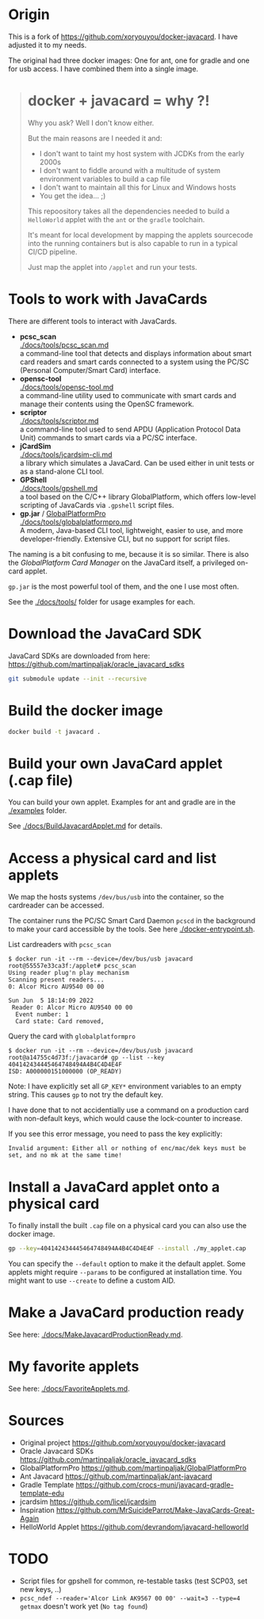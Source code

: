 # Origin

This is a fork of <https://github.com/xoryouyou/docker-javacard>.
I have adjusted it to my needs.

The original had three docker images:
One for ant, one for gradle and one for usb access.
I have combined them into a single image.

> # docker + javacard = why ?!
> 
> Why you ask? Well I don't know either.
> 
> But the main reasons are I needed it and:
> * I don't want to taint my host system with JCDKs from the early 2000s
> * I don't want to fiddle around with a multitude of system environment variables to build a cap file
> * I don't want to maintain all this for Linux and Windows hosts
> * You get the idea... ;)
> 
> This repoository takes all the dependencies needed to build a `HelloWorld` applet
> with the `ant` or the `gradle` toolchain.
> 
> It's meant for local development by mapping the applets sourcecode into the
> running containers but is also capable to run in a typical CI/CD pipeline.
> 
> Just map the applet into `/applet` and run your tests.

# Tools to work with JavaCards

There are different tools to interact with JavaCards.

- **pcsc_scan**  
  [./docs/tools/pcsc_scan.md](./docs/tools/pcsc_scan.md)  
  a command-line tool that detects and displays information about smart card readers
  and smart cards connected to a system using the PC/SC (Personal Computer/Smart Card) interface.
- **opensc-tool**  
  [./docs/tools/opensc-tool.md](./docs/tools/opensc-tool.md)  
  a command-line utility used to communicate with smart cards and manage
  their contents using the OpenSC framework.
- **scriptor**  
  [./docs/tools/scriptor.md](./docs/tools/scriptor.md)  
  a command-line tool used to send APDU (Application Protocol Data Unit) commands
  to smart cards via a PC/SC interface.
- **jCardSim**  
  [./docs/tools/jcardsim-cli.md](./docs/tools/jcardsim-cli.md)  
  a library which simulates a JavaCard.
  Can be used either in unit tests or as a stand-alone CLI tool.
- **GPShell**  
  [./docs/tools/gpshell.md](./docs/tools/gpshell.md)  
  a tool based on the C/C++ library GlobalPlatform,
  which offers low-level scripting of JavaCards via `.gpshell` script files.
- **gp.jar** / [GlobalPlatformPro](https://github.com/martinpaljak/GlobalPlatformPro)  
  [./docs/tools/globalplatformpro.md](./docs/tools/globalplatformpro.md)  
  A modern, Java-based CLI tool, lightweight, easier to use, and more developer-friendly.
  Extensive CLI, but no support for script files.

The naming is a bit confusing to me, because it is so similar.
There is also the *GlobalPlatform Card Manager* on the JavaCard itself,
a privileged on-card applet.

`gp.jar` is the most powerful tool of them, and the one I use most often.

See the [./docs/tools/](./docs/tools/) folder for usage examples for each.

# Download the JavaCard SDK

JavaCard SDKs are downloaded from here:
<https://github.com/martinpaljak/oracle_javacard_sdks>

```bash
git submodule update --init --recursive
```

# Build the docker image

```bash
docker build -t javacard .
```

# Build your own JavaCard applet (.cap file)

You can build your own applet.
Examples for ant and gradle are in the [./examples](./examples) folder.

See [./docs/BuildJavacardApplet.md](./docs/BuildJavacardApplet.md) for details.

# Access a physical card and list applets

We map the hosts systems `/dev/bus/usb` into the container,
so the cardreader can be accessed.

The container runs the PC/SC Smart Card Daemon `pcscd` in the background
to make your card accessible by the tools.
See here [./docker-entrypoint.sh](./docker-entrypoint.sh).

List cardreaders with `pcsc_scan`

```shell-session
$ docker run -it --rm --device=/dev/bus/usb javacard
root@55557e33ca3f:/applet# pcsc_scan 
Using reader plug'n play mechanism
Scanning present readers...
0: Alcor Micro AU9540 00 00
 
Sun Jun  5 18:14:09 2022
 Reader 0: Alcor Micro AU9540 00 00
  Event number: 1
  Card state: Card removed, 
```

Query the card with `globalplatformpro`

```shell-session
$ docker run -it --rm --device=/dev/bus/usb javacard
root@a14755c4d73f:/javacard# gp --list --key 404142434445464748494A4B4C4D4E4F
ISD: A000000151000000 (OP_READY)
```

Note: I have explicitly set all `GP_KEY*` environment variables to an empty string.
This causes `gp` to not try the default key.

I have done that to not accidentially use a command on a production card with non-default keys,
which would cause the lock-counter to increase.

If you see this error message, you need to pass the key explicitly:

```
Invalid argument: Either all or nothing of enc/mac/dek keys must be set, and no mk at the same time!
```

# Install a JavaCard applet onto a physical card

To finally install the built `.cap` file on a physical card
you can also use the docker image.

```bash
gp --key=404142434445464748494A4B4C4D4E4F --install ./my_applet.cap
```

You can specify the `--default` option to make it the default applet.
Some applets might require `--params` to be configured at installation time.
You might want to use `--create` to define a custom AID.

# Make a JavaCard production ready

See here: [./docs/MakeJavacardProductionReady.md](./docs/MakeJavacardProductionReady.md).

# My favorite applets

See here: [./docs/FavoriteApplets.md](./docs/FavoriteApplets.md).

# Sources

* Original project https://github.com/xoryouyou/docker-javacard
* Oracle Javacard SDKs https://github.com/martinpaljak/oracle_javacard_sdks
* GlobalPlatformPro https://github.com/martinpaljak/GlobalPlatformPro
* Ant Javacard https://github.com/martinpaljak/ant-javacard
* Gradle Template https://github.com/crocs-muni/javacard-gradle-template-edu
* jcardsim https://github.com/licel/jcardsim
* Inspiration https://github.com/MrSuicideParrot/Make-JavaCards-Great-Again
* HelloWorld Applet https://github.com/devrandom/javacard-helloworld

# TODO

- Script files for gpshell for common, re-testable tasks (test SCP03, set new keys, ..)
- `pcsc_ndef --reader='Alcor Link AK9567 00 00' --wait=3 --type=4 getmax` doesn't work yet (`No tag found`)
